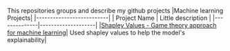 This repositories groups and describe my github projects
|Machine learning Projects|
|--------------------------|
| Project Name | Little description |
|--------------|--------------------|
|[Shapley Values - Game theory approach for machine learning](https://github.com/davide1536/shapley_values)| Used shapley values to help the model's explainability|
